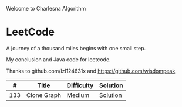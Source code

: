Welcome to Charlesna Algorithm

# LeetCode

A journey of a thousand miles begins with one small step.

My conclusion and Java code for leetcode. 

Thanks to github.com/lzl124631x and https://github.com/wisdompeak. 


\# | Title | Difficulty | Solution
---|---|---|---
133 | Clone Graph | Medium | [Solution](leetcode/bfs/133.%20Clone%20Graph)

